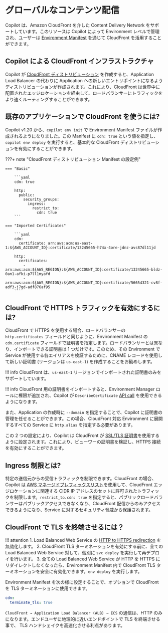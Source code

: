# グローバルなコンテンツ配信

Copilot は、Amazon CloudFront を介した Content Delivery Network をサポートしています。このリソースは Copilot によって Environment レベルで管理され、ユーザーは [Environment Manifest](../manifest/environment.ja.md) を通じて CloudFront を活用することができます。

## Copilot による CloudFront インフラストラクチャ

Copilot が [CloudFront ディストリビューション](https://docs.aws.amazon.com/ja_jp/AmazonCloudFront/latest/DeveloperGuide/distribution-overview.html) を作成すると、Application Load Balancer の代わりに Application への新しいエントリポイントになるようディストリビューションが作成されます。これにより、CloudFront は世界中に配置されたエッジロケーションを経由して、ロードバランサーにトラフィックをより速くルーティングすることができます。

## 既存のアプリケーションで CloudFront を使うには?

Copilot v1.20 から、`copilot env init` で Environment Manifest ファイルが作成されるようになりました。この Manifest に `cdn: true` という値を指定し、`copilot env deploy` を実行すると、基本的な CloudFront ディストリビューションを有効にすることができます。

???+ note "CloudFront ディストリビューション Manifest の設定例"

    === "Basic"

        ```yaml
        cdn: true

        http:
          public:
            security_groups:
              ingress:
                restrict_to:
                  cdn: true
        ```
    
    === "Imported Certificates"

        ```yaml
        cdn:
          certificate: arn:aws:acm:us-east-1:${AWS_ACCOUNT_ID}:certificate/13245665-h74x-4ore-jdnz-avs87dl11jd

        http:
          certificates:
            - arn:aws:acm:${AWS_REGION}:${AWS_ACCOUNT_ID}:certificate/13245665-bldz-0an1-afki-p7ll1myafd
            - arn:aws:acm:${AWS_REGION}:${AWS_ACCOUNT_ID}:certificate/56654321-cv8f-adf3-j7gd-adf876af95
        ```

## CloudFront で HTTPS トラフィックを有効にするには?

CloudFront で HTTPS を使用する場合、ロードバランサーの `http.certificates` フィールドと同じように、Environment Manifest の `cdn.certificate` フィールドで証明書を指定します。ロードバランサーとは異なり、インポートできる証明書は 1 つだけです。このため、その Environment で Service が使用する各エイリアスを検証するために、CNAME レコードを使用して新しい証明書 (リージョンは `us-east-1`) を作成することをお勧めします。

!!! info
    CloudFront は、`us-east-1` リージョンでインポートされた証明書のみをサポートしています。

!!! info
    CloudFront 用の証明書をインポートすると、Environment Manager ロールに権限が追加され、Copilot が `DescribeCertificate` [API call](https://docs.aws.amazon.com/ja_jp/acm/latest/APIReference/API_DescribeCertificate.html) を使用できるようになります。

また、Application の作成時に `--domain` を指定することで、Copilot に証明書の管理を任せることができます。この場合、CloudFront 対応 Environment に展開するすべての Service に `http.alias` を指定する必要があります。

この 2 つの設定により、Copilot は CloudFront が [SSL/TLS 証明書](https://docs.aws.amazon.com/ja_jp/AmazonCloudFront/latest/DeveloperGuide/using-https-alternate-domain-names.html)を使用するように設定されます。これにより、ビューワーの証明書を検証し、HTTPS 接続を有効にすることができます。

## Ingress 制限とは?

特定の送信元からの受信トラフィックを制限できます。CloudFront の場合、Copilot は [AWS マネージドプレフィックスリスト](https://docs.aws.amazon.com/ja_jp/vpc/latest/userguide/working-with-aws-managed-prefix-lists.html)を使用して、CloudFront エッジロケーションに関連する CIDR IP アドレスのセットに許可されたトラフィックを制限します。`restrict_to.cdn: true` を指定すると、パブリックロードバランサーはパブリックアクセスできなくなり、CloudFront 配信からのみアクセスできるようになり、Service に対するセキュリティ脅威から保護されます。

## CloudFront で TLS を終端させるには？

!!! attention
    1. Load Balanced Web Service の [HTTP to HTTPS redirection](../../manifest/lb-web-service/#http-redirect-to-https) を無効化します。
    2. CloudFront TLS ターミネーションを有効にする前に、全ての Load Balanced Web Service 対して、個別に `svc deploy` を実行して再デプロイを行います。
    3. 全ての Load Balanced Web Service が HTTP を HTTPS にリダイレクトしなくなったら、Environment Manifest 内で CloudFront TLS ターミネーションを安全に有効化できます。`env deploy` を実行します。


Environment Manifest を次の様に設定することで、オプションで CloudFront を TLS ターミネーションに使用できます。

```yaml
cdn:
  terminate_tls: true
```

`CloudFront → Application Load Balancer (ALB) → ECS` の通信は、HTTP のみになります。エンドユーザに地理的に近いエンドポイントで TLS を終端させる事で、 TLS ハンドシェイクを高速化させる利点があります。

